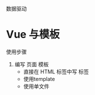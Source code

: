 数据驱动

# Vue 与模板

使用步骤
1. 编写 页面 模板
    - 直接在 HTML 标签中写 标签
    - 使用template
    - 使用单文件 <template />
2. 创建 Vue 的实例
    - 在 Vue 的构造函数中提供：data, method,computed,watch,props,...
3. 将 Vue 挂载到页面中 （ mount ）

# 数据驱动模型

Vue 执行流程
 +  获得模板：模板中有 '坑'
 +  利用 Vue 构造函数中所以工的数据来 '填坑'，得到可以在页面中显示的 '标签了'
 +  将标签替换页面中原来有坑的标签

Vue 利用 我们提供的数据 和页面中 模板 生成了一个新的 HMTL 标签 （node元素），
替换到了 页面中 放置模板的位置

怎么实现？？？

# 简单的模板渲染




# 虚拟DOM

目标：
1. 怎么将真正的 DOM 转换为 虚拟DOM
2. 怎么将 虚拟DOM 转换为 真正的 DOM

思路与深拷贝类似